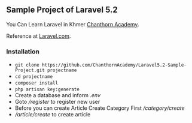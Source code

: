 ## Sample Project of Laravel 5.2

You Can Learn Laravel in Khmer [Chanthorn Academy](https://www.youtube.com/playlist?list=PLOUWldLRWYOjEwIovy6HKdawnN7ZSUDBU).

Reference at [Laravel.com](http://laravel.com).

### Installation ###

* `git clone https://github.com/ChanthornAcademy/Laravel5.2-Sample-Project.git projectname`
* `cd projectname`
* `composer install`
* `php artisan key:generate`
* Create a database and inform *.env*
* Goto */register* to register new user
* Before you can create Article Create Category First */category/create*
* */article/create* to create article

